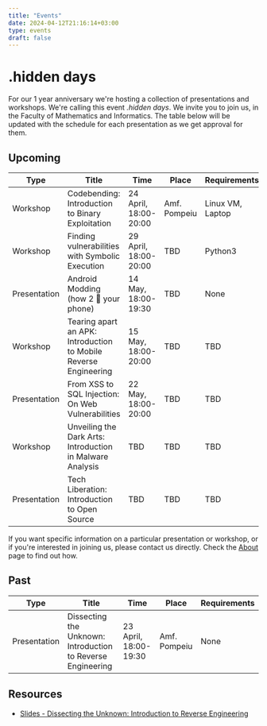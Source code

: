 ```yaml
---
title: "Events"
date: 2024-04-12T21:16:14+03:00
type: events
draft: false
---
```


# .hidden days

For our 1 year anniversary we're hosting a collection of presentations and workshops. We're calling this event *.hidden days*. We invite you to join us, in the Faculty of Mathematics and Informatics. The table below will be updated with the schedule for each presentation as we get approval for them.

## Upcoming

| Type | Title | Time | Place | Requirements |
|------|-------|------|-------|--------------|
| Workshop | Codebending: Introduction to Binary Exploitation | 24 April, 18:00-20:00 | Amf. Pompeiu | Linux VM, Laptop |
| Workshop | Finding vulnerabilities with Symbolic Execution | 29 April, 18:00-20:00 | TBD | Python3 |
| Presentation | Android Modding (how 2 🧱 your phone) | 14 May, 18:00-19:30 | TBD | None |
| Workshop | Tearing apart an APK: Introduction to Mobile Reverse Engineering | 15 May, 18:00-20:00 | TBD | TBD |
| Presentation | From XSS to SQL Injection: On Web Vulnerabilities | 22 May, 18:00-20:00 | TBD | TBD |
| Workshop | Unveiling the Dark Arts: Introduction in Malware Analysis | TBD | TBD | TBD |
| Presentation | Tech Liberation: Introduction to Open Source | TBD | TBD | TBD |

If you want specific information on a particular presentation or workshop, or if you're interested in joining us, please contact us directly. Check the [About](/about) page to find out how.

## Past

| Type | Title | Time | Place | Requirements |
|------|-------|------|-------|--------------|
| Presentation | Dissecting the Unknown: Introduction to Reverse Engineering | 23 April, 18:00-19:30 | Amf. Pompeiu | None |



## Resources

* [Slides - Dissecting the Unknown: Introduction to Reverse Engineering](https://docs.google.com/presentation/d/1__mQ4fDVBDJshSXbMCwh6L5ACbZPffFDWExjdsCUhT4/edit?usp=sharing)
